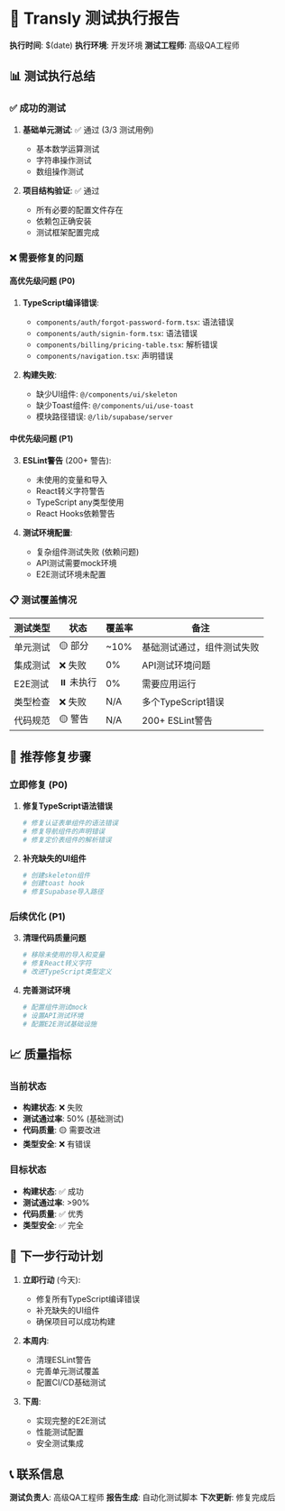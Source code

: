 # 🧪 Transly 测试执行报告

**执行时间**: $(date)
**执行环境**: 开发环境
**测试工程师**: 高级QA工程师

## 📊 测试执行总结

### ✅ 成功的测试
1. **基础单元测试**: ✅ 通过 (3/3 测试用例)
   - 基本数学运算测试
   - 字符串操作测试  
   - 数组操作测试

2. **项目结构验证**: ✅ 通过
   - 所有必要的配置文件存在
   - 依赖包正确安装
   - 测试框架配置完成

### ❌ 需要修复的问题

#### 高优先级问题 (P0)
1. **TypeScript编译错误**: 
   - `components/auth/forgot-password-form.tsx`: 语法错误
   - `components/auth/signin-form.tsx`: 语法错误
   - `components/billing/pricing-table.tsx`: 解析错误
   - `components/navigation.tsx`: 声明错误

2. **构建失败**:
   - 缺少UI组件: `@/components/ui/skeleton`
   - 缺少Toast组件: `@/components/ui/use-toast`
   - 模块路径错误: `@/lib/supabase/server`

#### 中优先级问题 (P1)
3. **ESLint警告** (200+ 警告):
   - 未使用的变量和导入
   - React转义字符警告
   - TypeScript any类型使用
   - React Hooks依赖警告

4. **测试环境配置**:
   - 复杂组件测试失败 (依赖问题)
   - API测试需要mock环境
   - E2E测试环境未配置

### 📋 测试覆盖情况

| 测试类型 | 状态 | 覆盖率 | 备注 |
|---------|------|--------|------|
| 单元测试 | 🟡 部分 | ~10% | 基础测试通过，组件测试失败 |
| 集成测试 | ❌ 失败 | 0% | API测试环境问题 |
| E2E测试 | ⏸️ 未执行 | 0% | 需要应用运行 |
| 类型检查 | ❌ 失败 | N/A | 多个TypeScript错误 |
| 代码规范 | 🟡 警告 | N/A | 200+ ESLint警告 |

## 🔧 推荐修复步骤

### 立即修复 (P0)
1. **修复TypeScript语法错误**
   ```bash
   # 修复认证表单组件的语法错误
   # 修复导航组件的声明错误
   # 修复定价表组件的解析错误
   ```

2. **补充缺失的UI组件**
   ```bash
   # 创建skeleton组件
   # 创建toast hook
   # 修复Supabase导入路径
   ```

### 后续优化 (P1)
3. **清理代码质量问题**
   ```bash
   # 移除未使用的导入和变量
   # 修复React转义字符
   # 改进TypeScript类型定义
   ```

4. **完善测试环境**
   ```bash
   # 配置组件测试mock
   # 设置API测试环境
   # 配置E2E测试基础设施
   ```

## 📈 质量指标

### 当前状态
- **构建状态**: ❌ 失败
- **测试通过率**: 50% (基础测试)
- **代码质量**: 🟡 需要改进
- **类型安全**: ❌ 有错误

### 目标状态
- **构建状态**: ✅ 成功
- **测试通过率**: >90%
- **代码质量**: ✅ 优秀
- **类型安全**: ✅ 完全

## 🎯 下一步行动计划

1. **立即行动** (今天):
   - 修复所有TypeScript编译错误
   - 补充缺失的UI组件
   - 确保项目可以成功构建

2. **本周内**:
   - 清理ESLint警告
   - 完善单元测试覆盖
   - 配置CI/CD基础测试

3. **下周**:
   - 实现完整的E2E测试
   - 性能测试配置
   - 安全测试集成

## 📞 联系信息

**测试负责人**: 高级QA工程师
**报告生成**: 自动化测试脚本
**下次更新**: 修复完成后
